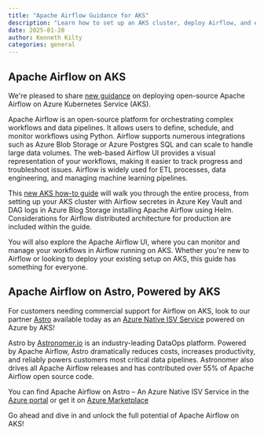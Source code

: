 ```yaml
---
title: "Apache Airflow Guidance for AKS"
description: "Learn how to set up an AKS cluster, deploy Airflow, and explore the Airflow UI running on AKS."
date: 2025-01-20
author: Kenneth Kilty
categories: general
---
```


## Apache Airflow on AKS

We're pleased to share [new guidance](https://learn.microsoft.com/azure/aks/airflow-overview) on deploying open-source Apache Airflow on Azure Kubernetes Service (AKS).

Apache Airflow is an open-source platform for orchestrating complex workflows and data pipelines. It allows users to define, schedule, and monitor workflows using Python. Airflow supports numerous integrations such as Azure Blob Storage or Azure Postgres SQL and can scale to handle large data volumes. The web-based Airflow UI provides a visual representation of your workflows, making it easier to track progress and troubleshoot issues. Airflow is widely used for ETL processes, data engineering, and managing machine learning pipelines.

This [new AKS how-to guide](https://learn.microsoft.com/azure/aks/airflow-overview) will walk you through the entire process, from setting up your AKS cluster with Airflow secretes in Azure Key Vault and DAG logs in Azure Blog Storage installing Apache Airflow using Helm. Considerations for Airflow distributed architecture for production are included within the guide.

You will also explore the Apache Airflow UI, where you can monitor and manage your workflows in Airflow running on AKS. Whether you're new to Airflow or looking to deploy your existing setup on AKS, this guide has something for everyone.

## Apache Airflow on Astro, Powered by AKS

For customers needing commercial support for Airflow on AKS, look to our partner [Astro](https://learn.microsoft.com/azure/partner-solutions/astronomer/overview) available today as an [Azure Native ISV Service](https://learn.microsoft.com/azure/partner-solutions/) powered on Azure by AKS!

Astro by [Astronomer.io](https://www.astronomer.io/) is an industry-leading DataOps platform. Powered by Apache Airflow, Astro dramatically reduces costs, increases productivity, and reliably powers customers most critical data pipelines. Astronomer also drives all Apache Airflow releases and has contributed over 55% of Apache Airflow open source code.

You can find Apache Airflow on Astro – An Azure Native ISV Service in the [Azure portal](https://ms.portal.azure.com/?Azure_Marketplace_Astronomer_assettypeoptions=%7B%22Astronomer%22%3A%7B%22options%22%3A%22%22%7D%7D#browse/Astronomer.Astro%2Forganizations) or get it on [Azure Marketplace](https://azuremarketplace.microsoft.com/marketplace/apps/astronomer1591719760654.astronomer?tab=Overview0)

Go ahead and dive in and unlock the full potential of Apache Airflow on AKS!
